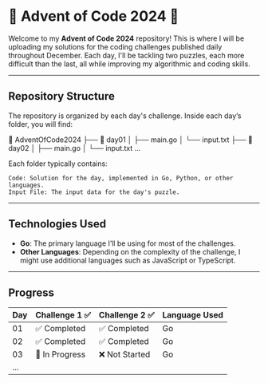 # 🎄 Advent of Code 2024 🎄

Welcome to my **Advent of Code 2024** repository! This is where I will be uploading my solutions for the coding challenges published daily throughout December. Each day, I'll be tackling two puzzles, each more difficult than the last, all while improving my algorithmic and coding skills.

---

## Repository Structure

The repository is organized by each day's challenge. Inside each day’s folder, you will find:


📂 AdventOfCode2024
├── 📁 day01
│   ├── main.go
│   └── input.txt
├── 📁 day02
│   ├── main.go
│   └── input.txt
...

Each folder typically contains:

    Code: Solution for the day, implemented in Go, Python, or other languages.
    Input File: The input data for the day's puzzle.

---

## Technologies Used

- **Go**: The primary language I’ll be using for most of the challenges.
- **Other Languages**: Depending on the complexity of the challenge, I might use additional languages such as JavaScript or TypeScript.

---

## Progress

| Day  | Challenge 1 ✅ | Challenge 2 ✅ | Language Used |
|------|----------------|---------------|----------------|
| 01   | ✅ Completed  | ✅ Completed  | Go             |
| 02   | ✅ Completed  | ✅ Completed  | Go             |
| 03   | 🚧 In Progress| ❌ Not Started| Go             |
| ...  |               |                |                |

